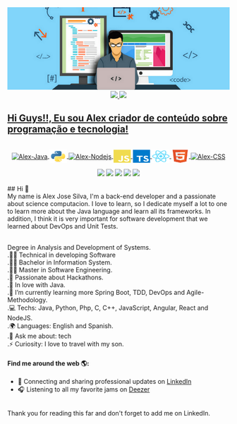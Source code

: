 <div align="center">
  <img src="https://raw.githubusercontent.com/alexjosesilva/alexjosesilva/master/Framework.png" />
  <a href="https://github.com/alexjosesilva">
  <img height="180em" src="https://github-readme-stats.vercel.app/api?username=alexjosesilva&show_icons=true&theme=dracula&include_all_commits=true&count_private=true"/>
  <img height="180em" src="https://github-readme-stats.vercel.app/api/top-langs/?username=alexjosesilva&layout=compact&langs_count=7&theme=dracula"/>
</div>


## Hi Guys!!, Eu sou Alex criador de conteúdo sobre programação e tecnologia!

<div align="center" style="display: inline_block"><br>
  <img align="center" alt="Alex-Java" height="30" width="40" src="https://cdn.jsdelivr.net/gh/devicons/devicon/icons/java/java-original.svg">
  <img align="center" alt="Alex-Python" height="30" width="40" src="https://raw.githubusercontent.com/devicons/devicon/master/icons/python/python-original.svg">
 
  <img align="center" alt="Alex-Nodejs" height="30" width="40" src="https://cdn.jsdelivr.net/gh/devicons/devicon/icons/nodejs/nodejs-original.svg">
  <img align="center" alt="Alex-Js" height="30" width="40" src="https://raw.githubusercontent.com/devicons/devicon/master/icons/javascript/javascript-plain.svg">
  <img align="center" alt="Alex-Ts" height="30" width="40" src="https://raw.githubusercontent.com/devicons/devicon/master/icons/typescript/typescript-plain.svg">
  <img align="center" alt="Alex-React" height="30" width="40" src="https://raw.githubusercontent.com/devicons/devicon/master/icons/react/react-original.svg">
  <img align="center" alt="Alex-HTML" height="30" width="40" src="https://raw.githubusercontent.com/devicons/devicon/master/icons/html5/html5-original.svg">
  
  <img align="center" alt="Alex-CSS" height="30" width="40" src="https://cdn.jsdelivr.net/gh/devicons/devicon/icons/angularjs/angularjs-plain.svg">
 
 >
  
</div> 

<div align="center"> 
  <a href="https://www.youtube.com/channel/UClH0HWT1qdSDqFm-EUlGXEg" target="_blank"><img src="https://img.shields.io/badge/YouTube-FF0000?style=for-the-badge&logo=youtube&logoColor=white" target="_blank"></a>
  <a href="https://instagram.com/alexjosesilvati" target="_blank"><img src="https://img.shields.io/badge/-Instagram-%23E4405F?style=for-the-badge&logo=instagram&logoColor=white" target="_blank"></a>
<a href = "mailto:alexjosesilvati@gmail.com"><img src="https://img.shields.io/badge/-Gmail-%23333?style=for-the-badge&logo=gmail&logoColor=white" target="_blank"></a>
  <a href="https://www.linkedin.com/in/alexjosesilva" target="_blank"><img src="https://img.shields.io/badge/-LinkedIn-%230077B5?style=for-the-badge&logo=linkedin&logoColor=white" target="_blank"></a> 
  <a href="https://pt.stackoverflow.com/users/5748/alexjosesilva" target="_blank"><img src="https://img.shields.io/badge/Stack_Overflow-FE7A16?style=for-the-badge&logo=stack-overflow&logoColor=white" target="_blank"></a> 
 
  
</div>

<br/>
## Hi 👋 

<br/>
My name is Alex Jose Silva, I'm a back-end developer and a passionate about science computacion. I love to learn, so I dedicate myself a lot to one to learn more about the Java language and learn all its frameworks. In addition, I think it is very important for software development that we learned about DevOps and Unit Tests.

<br/>Degree in Analysis and Development of Systems.
<br/>.👩‍🎓 Technical in developing Software
<br/>.👩‍🎓 Bachelor in Information System.
<br/>.👩‍🎓 Master in Software Engineering.
<br/>.🏢 Passionate about Hackathons.
<br/>.💙 In love with Java.
<br/>.🌱 I’m currently learning more Spring Boot, TDD, DevOps and Agile-Methodology.
<br/>.💻 Techs: Java, Python, Php, C, C++, JavaScript, Angular, React and NodeJS.
<br/>.🌍 Languages: English and Spanish.
<br/>.💬 Ask me about: tech
<br/>.⚡ Curiosity: I love to travel with my son.

#### Find me around the web 🌎:
- 💼 Connecting and sharing professional updates on <a href="https://www.linkedin.com/in/alexjosesilva/">LinkedIn</a>
- 🎧 Listening to all my favorite jams on <a href="https://www.deezer.com/br/profile/311790753">Deezer</a>



<br/>Thank you for reading this far and don't forget to add me on LinkedIn.
